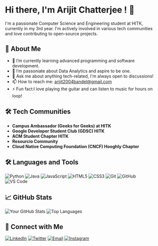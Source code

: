 # Hi there, I'm Arijit Chatterjee ! 👋

I'm a passionate Computer Science and Engineering student at HITK, currently in my 3rd year. I'm actively involved in various tech communities and love contributing to open-source projects.

## 🚀 About Me

- 🌱 I’m currently learning advanced programming and software development.
- 👯 I’m passoniate about Data Analytics and aspire to be one.
- 💬 Ask me about anything tech-related, I'm always open to discussions!
- 📫 How to reach me: [arijit2004bandel@gmail.com](mailto:arijit2004bandel@gmail.com)
- ⚡ Fun fact:I love playing the guitar and can listen to music for hours on loop! 

## 🛠 Tech Communities

- **Campus Ambassador (Geeks for Geeks) at HITK**
- **Google Developer Student Club (GDSC) HITK**
- **ACM Student Chapter HITK**
- **Resourcio Community**
- **Cloud Native Computing Foundation (CNCF) Hooghly Chapter**

## 🛠️ Languages and Tools

![Python](https://img.shields.io/badge/Python-3776AB?style=for-the-badge&logo=python&logoColor=white)
![Java](https://img.shields.io/badge/Java-ED8B00?style=for-the-badge&logo=java&logoColor=white)
![JavaScript](https://img.shields.io/badge/JavaScript-323330?style=for-the-badge&logo=javascript&logoColor=F7DF1E)
![HTML5](https://img.shields.io/badge/HTML5-E34F26?style=for-the-badge&logo=html5&logoColor=white)
![CSS3](https://img.shields.io/badge/CSS3-1572B6?style=for-the-badge&logo=css3&logoColor=white)
![Git](https://img.shields.io/badge/Git-F05032?style=for-the-badge&logo=git&logoColor=white)
![GitHub](https://img.shields.io/badge/GitHub-100000?style=for-the-badge&logo=github&logoColor=white)
![VS Code](https://img.shields.io/badge/VS%20Code-0078d7?style=for-the-badge&logo=visual-studio-code&logoColor=white)


## 📈 GitHub Stats

![Your GitHub Stats](https://github-readme-stats.vercel.app/api?username=Arijit-2004&show_icons=true&theme=radical)
![Top Languages](https://github-readme-stats.vercel.app/api/top-langs/?username=Arijit-2004&layout=compact&theme=radical)

## 🤝 Connect with Me

[![LinkedIn](https://img.shields.io/badge/LinkedIn-0A66C2?style=for-the-badge&logo=linkedin&logoColor=white)](https://www.linkedin.com/in/arijitc09102004/)
[![Twitter](https://img.shields.io/badge/Twitter-1DA1F2?style=for-the-badge&logo=twitter&logoColor=white)](https://twitter.com/ARIJITC03714269)
[![Email](https://img.shields.io/badge/Email-D14836?style=for-the-badge&logo=gmail&logoColor=white)](mailto:arijit2004bandel@gmail.com)
[![Instagram](https://img.shields.io/badge/Instagram-E4405F?style=for-the-badge&logo=instagram&logoColor=white)](https://www.instagram.com/arijit.star04/)
